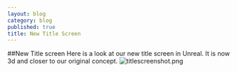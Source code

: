 ```yaml
---
layout: blog
category: blog
published: true
title: New Title Screen
---
```





##New Title screen
Here is a look at our new title screen in Unreal. It is now 3d and closer to our original concept.
![titlescreenshot.png]({{site.baseurl}}/media/titlescreenshot.png)
